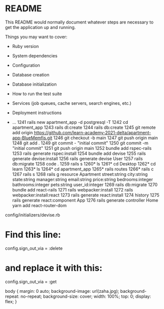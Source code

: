 # README

This README would normally document whatever steps are necessary to get the
application up and running.

Things you may want to cover:

* Ruby version

* System dependencies

* Configuration

* Database creation

* Database initialization

* How to run the test suite

* Services (job queues, cache servers, search engines, etc.)

* Deployment instructions

* ...
1241  rails new apartment_app -d postgresql -T
 1242  cd apartment_app
 1243  rails dl:create
 1244  rails db:create
 1245  git remote add origin https://github.com/learn-academy-2021-delta/apartment-app-BlueMemfis.git
 1246  git checkout -b main
 1247  git push origin main
 1248  git add .
 1249  git commit - "initial commit"
 1250  git commit -m "initial commit"
 1251  git push origin main
 1252  bundle add rspec-rails
 1253  rails generate rspec:install
 1254  bundle add devise
 1255  rails generate devise:install
 1256  rails generate devise User
 1257  rails db:migrate
 1258  code .
 1259  rails s
 1260* ls
 1261* cd Desktop
 1262* cd learn
 1263* ls
 1264* cd apartment_app
 1265* rails routes
 1266* rails c
 1267  rails s
 1268  rails g resource Apartment street:string city:string state:string manager:string email:string price:string bedrooms:integer bathrooms:integer pets:string user_id:integer
 1269  rails db:migrate
 1270  bundle add react-rails
 1271  rails webpacker:install
 1272  rails webpacker:install:react
 1273  rails generate react:install
 1274  history
 1275  rails generate react:component App
 1276  rails generate controller Home
       yarn add react-router-dom


config/initializers/devise.rb
# Find this line:
config.sign_out_via = :delete
# and replace it with this:
config.sign_out_via = :get

body {
    margin: 0 auto;
    background-image: url(zaha.jpg);
    background-repeat: no-repeat;
    background-size: cover;
    width: 100%;
    top: 0;
    display: flex;
  }